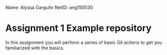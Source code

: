 Name: Alyssa Garguilo
NetID: ang150030

# Assignment 1 Example repository

In this assignment you will perform a series of basic Git actions to get you familiarized with the basics.
